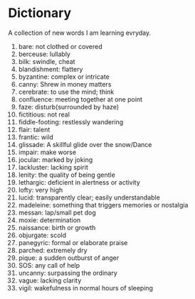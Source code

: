 # Dictionary
A collection of new words I am learning evryday.
1. bare: not clothed or covered
2. berceuse: lullably
3. bilk: swindle, cheat
4. blandishment: flattery
5. byzantine: complex or intricate
6. canny: Shrew in money matters
7. cerebrate: to use the mind; think
8. confluence: meeting together at one point
9. faze: disturb(surrounded by haze)
10. fictitious: not real
11. fiddle-footing: restlessly wandering
12. flair: talent
13. frantic: wild
14. glissade: A skillful glide over the snow/Dance
15. impair: make worse
16. jocular: marked by joking
17. lackluster: lacking spirit
18. lenity: the quality of being gentle
19. lethargic: deficient in alertness or activity
20. lofty: very high
21. lucid: transparently clear; easily understandable
22. madeleine: something that triggers memories or nostalgia
23. messan: lap/small pet dog
24. moxie: determination
25. naissance: birth or growth
26. objurgate: scold
27. panegyric: formal or elaborate praise
28. parched: extremely dry
29. pique: a sudden outburst of anger
30. SOS: any call of help
31. uncanny: surpassing the ordinary
32. vague: lacking clarity
33. vigil: wakefulness in normal hours of sleeping
